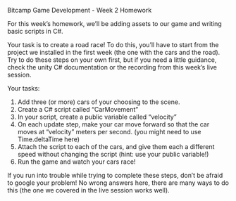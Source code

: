 Bitcamp Game Development - Week 2 Homework

For this week’s homework, we’ll be adding assets to our game and writing basic scripts in C#.

Your task is to create a road race! To do this, you’ll have to start from the project we installed in the first week (the one with the cars and the road). Try to do these steps on your own first, but if you need a little guidance, check the unity C# documentation or the recording from this week’s live session.

Your tasks:
1. Add three (or more) cars of your choosing to the scene. 
2. Create a C# script called “CarMovement”
3. In your script, create a public variable called “velocity”
4. On each update step, make your car move forward so that the car moves at “velocity” meters per second. (you might need to use Time.deltaTime here)
5. Attach the script to each of the cars, and give them each a different speed without changing the script (hint: use your public variable!)
6. Run the game and watch your cars race!

If you run into trouble while trying to complete these steps, don’t be afraid to google your problem! No wrong answers here, there are many ways to do this (the one we covered in the live session works well).

